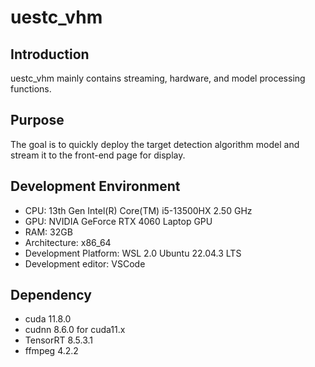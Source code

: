 # uestc_vhm
## Introduction
uestc_vhm mainly contains streaming, hardware, and model processing functions.
## Purpose
The goal is to quickly deploy the target detection algorithm model and stream it to the front-end page for display.
## Development Environment
- CPU: 13th Gen Intel(R) Core(TM) i5-13500HX   2.50 GHz
- GPU: NVIDIA GeForce RTX 4060 Laptop GPU
- RAM: 32GB
- Architecture: x86_64
- Development Platform: WSL 2.0 Ubuntu 22.04.3 LTS
- Development editor: VSCode
## Dependency
- cuda 11.8.0
- cudnn 8.6.0 for cuda11.x
- TensorRT 8.5.3.1
- ffmpeg 4.2.2